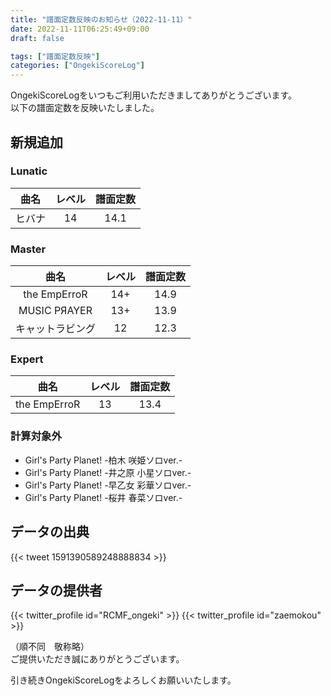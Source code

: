 ```yaml
---
title: "譜面定数反映のお知らせ（2022-11-11）"
date: 2022-11-11T06:25:49+09:00
draft: false

tags: ["譜面定数反映"]
categories: ["OngekiScoreLog"]
---
```


OngekiScoreLogをいつもご利用いただきましてありがとうございます。  
以下の譜面定数を反映いたしました。

<!--more-->

## 新規追加

### Lunatic

| 曲名 | レベル | 譜面定数 |
|:-:|:-:|:-:|
| ヒバナ | 14 | 14.1 |

### Master

| 曲名 | レベル | 譜面定数 |
|:-:|:-:|:-:|
| the EmpErroR | 14+ | 14.9 |
| MUSIC PЯAYER | 13+ | 13.9 |
| キャットラビング | 12 | 12.3 |

### Expert

| 曲名 | レベル | 譜面定数 |
|:-:|:-:|:-:|
| the EmpErroR | 13 | 13.4 |

### 計算対象外

- Girl's Party Planet! -柏木 咲姫ソロver.-
- Girl's Party Planet! -井之原 小星ソロver.-
- Girl's Party Planet! -早乙女 彩華ソロver.-
- Girl's Party Planet! -桜井 春菜ソロver.-

## データの出典

{{< tweet 1591390589248888834 >}}

## データの提供者

{{< twitter_profile id="RCMF_ongeki" >}}
{{< twitter_profile id="zaemokou" >}}

（順不同　敬称略）  
ご提供いただき誠にありがとうございます。

引き続きOngekiScoreLogをよろしくお願いいたします。
